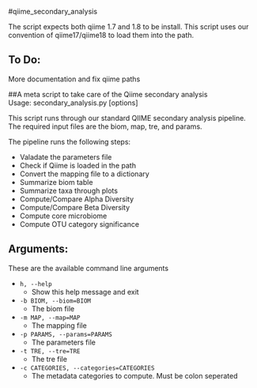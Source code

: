 #qiime_secondary_analysis  

The script expects both qiime 1.7 and 1.8 to be install. This script uses our convention of qiime17/qiime18 to load them into the path. 

## To Do:
More documentation and fix qiime paths
  
##A meta script to take care of the Qiime secondary analysis  
Usage: secondary_analysis.py [options]

This script runs through our standard QIIME secondary analysis pipeline. The required input files are the biom, map, tre, and params.  


The pipeline runs the following steps:  
* Valadate the parameters file  
* Check if Qiime is loaded in the path  
* Convert the mapping file to a dictionary  
* Summarize biom table  
* Summarize taxa through plots  
* Compute/Compare Alpha Diversity  
* Compute/Compare Beta Diversity  
* Compute core microbiome  
* Compute OTU category significance  


## Arguments:
These are the available command line arguments  
* `h, --help`  
	* Show this help message and exit  
* `-b BIOM, --biom=BIOM`
	* The biom file  
* `-m MAP, --map=MAP`
	* The mapping file  
* `-p PARAMS, --params=PARAMS`
	* The parameters file  
* `-t TRE, --tre=TRE`
	* The tre file  
* `-c CATEGORIES, --categories=CATEGORIES`
	* The metadata categories to compute. Must be colon seperated  




